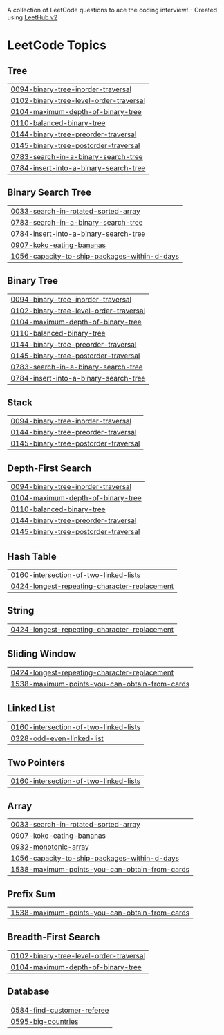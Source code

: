 A collection of LeetCode questions to ace the coding interview! - Created using [LeetHub v2](https://github.com/arunbhardwaj/LeetHub-2.0)
<!---LeetCode Topics Start-->
# LeetCode Topics
## Tree
|  |
| ------- |
| [0094-binary-tree-inorder-traversal](https://github.com/luckyhattimare07/Leetcode/tree/master/0094-binary-tree-inorder-traversal) |
| [0102-binary-tree-level-order-traversal](https://github.com/luckyhattimare07/Leetcode/tree/master/0102-binary-tree-level-order-traversal) |
| [0104-maximum-depth-of-binary-tree](https://github.com/luckyhattimare07/Leetcode/tree/master/0104-maximum-depth-of-binary-tree) |
| [0110-balanced-binary-tree](https://github.com/luckyhattimare07/Leetcode/tree/master/0110-balanced-binary-tree) |
| [0144-binary-tree-preorder-traversal](https://github.com/luckyhattimare07/Leetcode/tree/master/0144-binary-tree-preorder-traversal) |
| [0145-binary-tree-postorder-traversal](https://github.com/luckyhattimare07/Leetcode/tree/master/0145-binary-tree-postorder-traversal) |
| [0783-search-in-a-binary-search-tree](https://github.com/luckyhattimare07/Leetcode/tree/master/0783-search-in-a-binary-search-tree) |
| [0784-insert-into-a-binary-search-tree](https://github.com/luckyhattimare07/Leetcode/tree/master/0784-insert-into-a-binary-search-tree) |
## Binary Search Tree
|  |
| ------- |
| [0033-search-in-rotated-sorted-array](https://github.com/luckyhattimare07/Leetcode/tree/master/0033-search-in-rotated-sorted-array) |
| [0783-search-in-a-binary-search-tree](https://github.com/luckyhattimare07/Leetcode/tree/master/0783-search-in-a-binary-search-tree) |
| [0784-insert-into-a-binary-search-tree](https://github.com/luckyhattimare07/Leetcode/tree/master/0784-insert-into-a-binary-search-tree) |
| [0907-koko-eating-bananas](https://github.com/luckyhattimare07/Leetcode/tree/master/0907-koko-eating-bananas) |
| [1056-capacity-to-ship-packages-within-d-days](https://github.com/luckyhattimare07/Leetcode/tree/master/1056-capacity-to-ship-packages-within-d-days) |
## Binary Tree
|  |
| ------- |
| [0094-binary-tree-inorder-traversal](https://github.com/luckyhattimare07/Leetcode/tree/master/0094-binary-tree-inorder-traversal) |
| [0102-binary-tree-level-order-traversal](https://github.com/luckyhattimare07/Leetcode/tree/master/0102-binary-tree-level-order-traversal) |
| [0104-maximum-depth-of-binary-tree](https://github.com/luckyhattimare07/Leetcode/tree/master/0104-maximum-depth-of-binary-tree) |
| [0110-balanced-binary-tree](https://github.com/luckyhattimare07/Leetcode/tree/master/0110-balanced-binary-tree) |
| [0144-binary-tree-preorder-traversal](https://github.com/luckyhattimare07/Leetcode/tree/master/0144-binary-tree-preorder-traversal) |
| [0145-binary-tree-postorder-traversal](https://github.com/luckyhattimare07/Leetcode/tree/master/0145-binary-tree-postorder-traversal) |
| [0783-search-in-a-binary-search-tree](https://github.com/luckyhattimare07/Leetcode/tree/master/0783-search-in-a-binary-search-tree) |
| [0784-insert-into-a-binary-search-tree](https://github.com/luckyhattimare07/Leetcode/tree/master/0784-insert-into-a-binary-search-tree) |
## Stack
|  |
| ------- |
| [0094-binary-tree-inorder-traversal](https://github.com/luckyhattimare07/Leetcode/tree/master/0094-binary-tree-inorder-traversal) |
| [0144-binary-tree-preorder-traversal](https://github.com/luckyhattimare07/Leetcode/tree/master/0144-binary-tree-preorder-traversal) |
| [0145-binary-tree-postorder-traversal](https://github.com/luckyhattimare07/Leetcode/tree/master/0145-binary-tree-postorder-traversal) |
## Depth-First Search
|  |
| ------- |
| [0094-binary-tree-inorder-traversal](https://github.com/luckyhattimare07/Leetcode/tree/master/0094-binary-tree-inorder-traversal) |
| [0104-maximum-depth-of-binary-tree](https://github.com/luckyhattimare07/Leetcode/tree/master/0104-maximum-depth-of-binary-tree) |
| [0110-balanced-binary-tree](https://github.com/luckyhattimare07/Leetcode/tree/master/0110-balanced-binary-tree) |
| [0144-binary-tree-preorder-traversal](https://github.com/luckyhattimare07/Leetcode/tree/master/0144-binary-tree-preorder-traversal) |
| [0145-binary-tree-postorder-traversal](https://github.com/luckyhattimare07/Leetcode/tree/master/0145-binary-tree-postorder-traversal) |
## Hash Table
|  |
| ------- |
| [0160-intersection-of-two-linked-lists](https://github.com/luckyhattimare07/Leetcode/tree/master/0160-intersection-of-two-linked-lists) |
| [0424-longest-repeating-character-replacement](https://github.com/luckyhattimare07/Leetcode/tree/master/0424-longest-repeating-character-replacement) |
## String
|  |
| ------- |
| [0424-longest-repeating-character-replacement](https://github.com/luckyhattimare07/Leetcode/tree/master/0424-longest-repeating-character-replacement) |
## Sliding Window
|  |
| ------- |
| [0424-longest-repeating-character-replacement](https://github.com/luckyhattimare07/Leetcode/tree/master/0424-longest-repeating-character-replacement) |
| [1538-maximum-points-you-can-obtain-from-cards](https://github.com/luckyhattimare07/Leetcode/tree/master/1538-maximum-points-you-can-obtain-from-cards) |
## Linked List
|  |
| ------- |
| [0160-intersection-of-two-linked-lists](https://github.com/luckyhattimare07/Leetcode/tree/master/0160-intersection-of-two-linked-lists) |
| [0328-odd-even-linked-list](https://github.com/luckyhattimare07/Leetcode/tree/master/0328-odd-even-linked-list) |
## Two Pointers
|  |
| ------- |
| [0160-intersection-of-two-linked-lists](https://github.com/luckyhattimare07/Leetcode/tree/master/0160-intersection-of-two-linked-lists) |
## Array
|  |
| ------- |
| [0033-search-in-rotated-sorted-array](https://github.com/luckyhattimare07/Leetcode/tree/master/0033-search-in-rotated-sorted-array) |
| [0907-koko-eating-bananas](https://github.com/luckyhattimare07/Leetcode/tree/master/0907-koko-eating-bananas) |
| [0932-monotonic-array](https://github.com/luckyhattimare07/Leetcode/tree/master/0932-monotonic-array) |
| [1056-capacity-to-ship-packages-within-d-days](https://github.com/luckyhattimare07/Leetcode/tree/master/1056-capacity-to-ship-packages-within-d-days) |
| [1538-maximum-points-you-can-obtain-from-cards](https://github.com/luckyhattimare07/Leetcode/tree/master/1538-maximum-points-you-can-obtain-from-cards) |
## Prefix Sum
|  |
| ------- |
| [1538-maximum-points-you-can-obtain-from-cards](https://github.com/luckyhattimare07/Leetcode/tree/master/1538-maximum-points-you-can-obtain-from-cards) |
## Breadth-First Search
|  |
| ------- |
| [0102-binary-tree-level-order-traversal](https://github.com/luckyhattimare07/Leetcode/tree/master/0102-binary-tree-level-order-traversal) |
| [0104-maximum-depth-of-binary-tree](https://github.com/luckyhattimare07/Leetcode/tree/master/0104-maximum-depth-of-binary-tree) |
## Database
|  |
| ------- |
| [0584-find-customer-referee](https://github.com/luckyhattimare07/Leetcode/tree/master/0584-find-customer-referee) |
| [0595-big-countries](https://github.com/luckyhattimare07/Leetcode/tree/master/0595-big-countries) |
<!---LeetCode Topics End-->